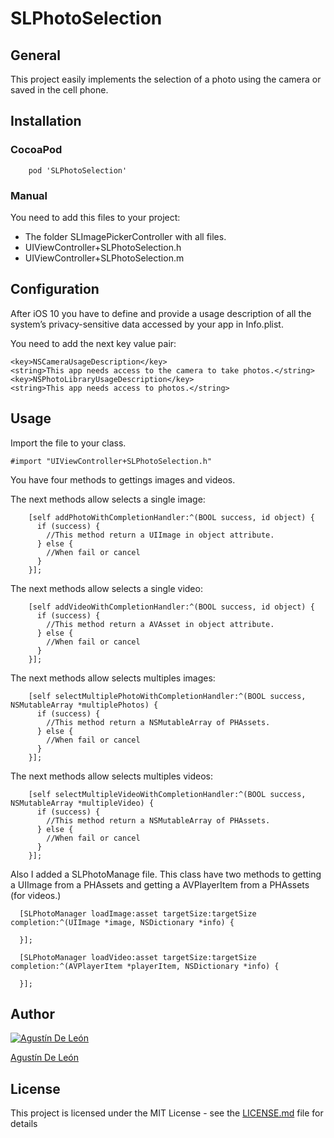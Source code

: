 # SLPhotoSelection

## General

This project easily implements the selection of a photo using the camera or saved in the cell phone.

## Installation

### CocoaPod

```
	pod 'SLPhotoSelection'
```

### Manual

You need to add this files to your project:
  - The folder SLImagePickerController with all files.
  - UIViewController+SLPhotoSelection.h
  - UIViewController+SLPhotoSelection.m
  
## Configuration

 After iOS 10 you have to define and provide a usage description of all the system’s privacy-sensitive data accessed by your app in Info.plist.
 
 You need to add the next key value pair:

```
<key>NSCameraUsageDescription</key>
<string>This app needs access to the camera to take photos.</string>
<key>NSPhotoLibraryUsageDescription</key>
<string>This app needs access to photos.</string>

```

## Usage

Import the file to your class.
```
#import "UIViewController+SLPhotoSelection.h"
```
 
You have four methods to gettings images and videos.
 
The next methods allow selects a single image:
```
    [self addPhotoWithCompletionHandler:^(BOOL success, id object) {
      if (success) {
        //This method return a UIImage in object attribute.
      } else {
        //When fail or cancel 
      }
    }];
```
The next methods allow selects a single video:
```
    [self addVideoWithCompletionHandler:^(BOOL success, id object) {
      if (success) {
        //This method return a AVAsset in object attribute.
      } else {
        //When fail or cancel 
      }
    }];
```

The next methods allow selects multiples images:
```
    [self selectMultiplePhotoWithCompletionHandler:^(BOOL success, NSMutableArray *multiplePhotos) {
      if (success) {
        //This method return a NSMutableArray of PHAssets.
      } else {
        //When fail or cancel 
      }
    }];
```

The next methods allow selects multiples videos:
```
    [self selectMultipleVideoWithCompletionHandler:^(BOOL success, NSMutableArray *multipleVideo) {
      if (success) {
        //This method return a NSMutableArray of PHAssets.
      } else {
        //When fail or cancel 
      }
    }];
```

Also I added a SLPhotoManage file. This class have two methods to getting a UIImage from a PHAssets and getting a AVPlayerItem from a PHAssets (for videos.)
```
  [SLPhotoManager loadImage:asset targetSize:targetSize completion:^(UIImage *image, NSDictionary *info) {
  
  }];
```

```
  [SLPhotoManager loadVideo:asset targetSize:targetSize completion:^(AVPlayerItem *playerItem, NSDictionary *info) {

  }];
```

## Author

[![Agustín De León](https://avatars2.githubusercontent.com/u/18148345?v=3&s=460)](https://github.com/agustinslions)

[Agustín De León](https://github.com/agustinslions)

## License

This project is licensed under the MIT License - see the [LICENSE.md](LICENSE.md) file for details
